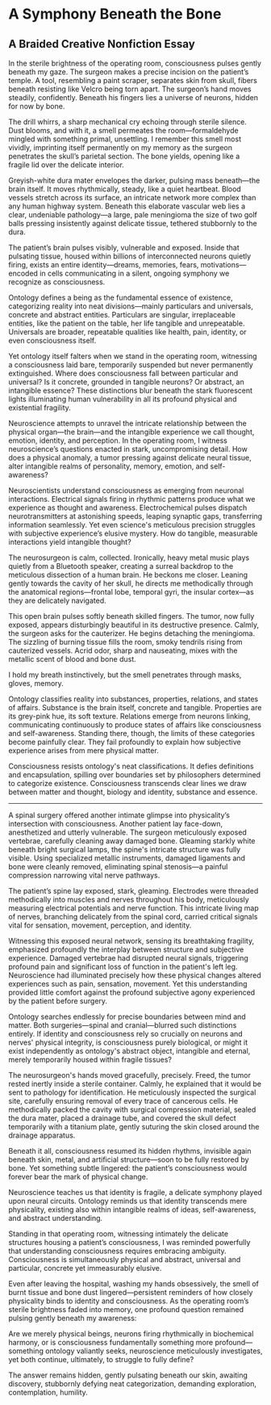 # A Symphony Beneath the Bone

## A Braided Creative Nonfiction Essay

In the sterile brightness of the operating room, consciousness pulses gently beneath my gaze. The surgeon makes a precise incision on the patient’s temple. A tool, resembling a paint scraper, separates skin from skull, fibers beneath resisting like Velcro being torn apart. The surgeon’s hand moves steadily, confidently. Beneath his fingers lies a universe of neurons, hidden for now by bone.

The drill whirrs, a sharp mechanical cry echoing through sterile silence. Dust blooms, and with it, a smell permeates the room—formaldehyde mingled with something primal, unsettling. I remember this smell most vividly, imprinting itself permanently on my memory as the surgeon penetrates the skull’s parietal section. The bone yields, opening like a fragile lid over the delicate interior.

Greyish-white dura mater envelopes the darker, pulsing mass beneath—the brain itself. It moves rhythmically, steady, like a quiet heartbeat. Blood vessels stretch across its surface, an intricate network more complex than any human highway system. Beneath this elaborate vascular web lies a clear, undeniable pathology—a large, pale meningioma the size of two golf balls pressing insistently against delicate tissue, tethered stubbornly to the dura.

The patient’s brain pulses visibly, vulnerable and exposed. Inside that pulsating tissue, housed within billions of interconnected neurons quietly firing, exists an entire identity—dreams, memories, fears, motivations—encoded in cells communicating in a silent, ongoing symphony we recognize as consciousness.

Ontology defines a being as the fundamental essence of existence, categorizing reality into neat divisions—mainly particulars and universals, concrete and abstract entities. Particulars are singular, irreplaceable entities, like the patient on the table, her life tangible and unrepeatable. Universals are broader, repeatable qualities like health, pain, identity, or even consciousness itself.  

Yet ontology itself falters when we stand in the operating room, witnessing a consciousness laid bare, temporarily suspended but never permanently extinguished. Where does consciousness fall between particular and universal? Is it concrete, grounded in tangible neurons? Or abstract, an intangible essence? These distinctions blur beneath the stark fluorescent lights illuminating human vulnerability in all its profound physical and existential fragility.

Neuroscience attempts to unravel the intricate relationship between the physical organ—the brain—and the intangible experience we call thought, emotion, identity, and perception. In the operating room, I witness neuroscience’s questions enacted in stark, uncompromising detail. How does a physical anomaly, a tumor pressing against delicate neural tissue, alter intangible realms of personality, memory, emotion, and self-awareness?

Neuroscientists understand consciousness as emerging from neuronal interactions. Electrical signals firing in rhythmic patterns produce what we experience as thought and awareness. Electrochemical pulses dispatch neurotransmitters at astonishing speeds, leaping synaptic gaps, transferring information seamlessly. Yet even science's meticulous precision struggles with subjective experience’s elusive mystery. How do tangible, measurable interactions yield intangible thought?

The neurosurgeon is calm, collected. Ironically, heavy metal music plays quietly from a Bluetooth speaker, creating a surreal backdrop to the meticulous dissection of a human brain. He beckons me closer. Leaning gently towards the cavity of her skull, he directs me methodically through the anatomical regions—frontal lobe, temporal gyri, the insular cortex—as they are delicately navigated. 

This open brain pulses softly beneath skilled fingers. The tumor, now fully exposed, appears disturbingly beautiful in its destructive presence. Calmly, the surgeon asks for the cauterizer. He begins detaching the meningioma. The sizzling of burning tissue fills the room, smoky tendrils rising from cauterized vessels. Acrid odor, sharp and nauseating, mixes with the metallic scent of blood and bone dust.

I hold my breath instinctively, but the smell penetrates through masks, gloves, memory.  

Ontology classifies reality into substances, properties, relations, and states of affairs. Substance is the brain itself, concrete and tangible. Properties are its grey-pink hue, its soft texture. Relations emerge from neurons linking, communicating continuously to produce states of affairs like consciousness and self-awareness. Standing there, though, the limits of these categories become painfully clear. They fail profoundly to explain how subjective experience arises from mere physical matter.  

Consciousness resists ontology's neat classifications. It defies definitions and encapsulation, spilling over boundaries set by philosophers determined to categorize existence. Consciousness transcends clear lines we draw between matter and thought, biology and identity, substance and essence.

---

A spinal surgery offered another intimate glimpse into physicality’s intersection with consciousness. Another patient lay face-down, anesthetized and utterly vulnerable. The surgeon meticulously exposed vertebrae, carefully cleaning away damaged bone. Gleaming starkly white beneath bright surgical lamps, the spine's intricate structure was fully visible. Using specialized metallic instruments, damaged ligaments and bone were cleanly removed, eliminating spinal stenosis—a painful compression narrowing vital nerve pathways.

The patient’s spine lay exposed, stark, gleaming. Electrodes were threaded methodically into muscles and nerves throughout his body, meticulously measuring electrical potentials and nerve function. This intricate living map of nerves, branching delicately from the spinal cord, carried critical signals vital for sensation, movement, perception, and identity.

Witnessing this exposed neural network, sensing its breathtaking fragility, emphasized profoundly the interplay between structure and subjective experience. Damaged vertebrae had disrupted neural signals, triggering profound pain and significant loss of function in the patient's left leg. Neuroscience had illuminated precisely how these physical changes altered experiences such as pain, sensation, movement. Yet this understanding provided little comfort against the profound subjective agony experienced by the patient before surgery.

Ontology searches endlessly for precise boundaries between mind and matter. Both surgeries—spinal and cranial—blurred such distinctions entirely. If identity and consciousness rely so crucially on neurons and nerves' physical integrity, is consciousness purely biological, or might it exist independently as ontology's abstract object, intangible and eternal, merely temporarily housed within fragile tissues?

The neurosurgeon's hands moved gracefully, precisely. Freed, the tumor rested inertly inside a sterile container. Calmly, he explained that it would be sent to pathology for identification. He meticulously inspected the surgical site, carefully ensuring removal of every trace of cancerous cells. He methodically packed the cavity with surgical compression material, sealed the dura mater, placed a drainage tube, and covered the skull defect temporarily with a titanium plate, gently suturing the skin closed around the drainage apparatus.

Beneath it all, consciousness resumed its hidden rhythms, invisible again beneath skin, metal, and artificial structure—soon to be fully restored by bone. Yet something subtle lingered: the patient’s consciousness would forever bear the mark of physical change. 

Neuroscience teaches us that identity is fragile, a delicate symphony played upon neural circuits. Ontology reminds us that identity transcends mere physicality, existing also within intangible realms of ideas, self-awareness, and abstract understanding.  

Standing in that operating room, witnessing intimately the delicate structures housing a patient’s consciousness, I was reminded powerfully that understanding consciousness requires embracing ambiguity. Consciousness is simultaneously physical and abstract, universal and particular, concrete yet immeasurably elusive.

Even after leaving the hospital, washing my hands obsessively, the smell of burnt tissue and bone dust lingered—persistent reminders of how closely physicality binds to identity and consciousness. As the operating room’s sterile brightness faded into memory, one profound question remained pulsing gently beneath my awareness:  

Are we merely physical beings, neurons firing rhythmically in biochemical harmony, or is consciousness fundamentally something more profound—something ontology valiantly seeks, neuroscience meticulously investigates, yet both continue, ultimately, to struggle to fully define?

The answer remains hidden, gently pulsating beneath our skin, awaiting discovery, stubbornly defying neat categorization, demanding exploration, contemplation, humility.

